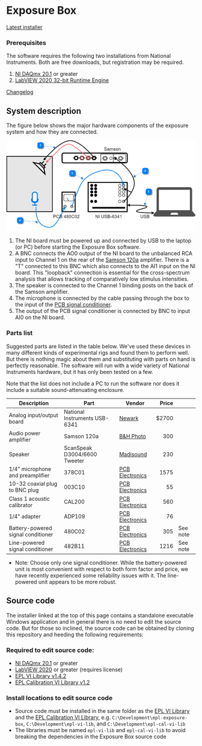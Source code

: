 # Exposure Box

[Latest installer](https://github.com/EPL-Engineering/epl-exposure-box/releases/download/v1.10/Exposure_Box_1-10.exe)

### Prerequisites
The software requires the following two installations from National Instruments. Both are free downloads, but registration may be required.
1. [NI DAQmx 20.1](https://www.ni.com/en/support/downloads/drivers/download.ni-daq-mx.html#348669) or greater
2. [LabVIEW 2020 32-bit Runtime Engine](https://www.ni.com/en/support/downloads/software-products/download.labview-runtime.html?srsltid=AfmBOorCUv3V_56cdQDMn3BNF-vT57k48-523YsmQve1thLfrV5-ecnW#369481)

[Changelog](CHANGELOG.md)

## System description
The figure below shows the major hardware components of the exposure system and how they are connected.

![alt text](https://github.com/EPL-Engineering/epl-exposure-box/blob/main/Images/system-overview.png)
1. The NI board must be powered up and connected by USB to the laptop (or PC) before starting the Exposure Box software.
2. A BNC connects the AO0 output of the NI board to the unbalanced RCA input to Channel 1 on the rear of the [Samson 120a](https://storage.googleapis.com/samson-production/uploads/documents/Servo120a_ownman_v1_2.pdf) amplifier. There is a "T" connected to this BNC which also connects to the AI1 input on the NI board. This "loopback" connection is essential for the cross-spectrum analysis that allows tracking of comparatively low stimulus intensities.
3. The speaker is connected to the Channel 1 binding posts on the back of the Samson amplifier.
4. The microphone is connected by the cable passing through the box to the input of the [PCB signal conditioner](https://www.pcb.com/contentStore/docs/pcb_corporate/electronics/products/manuals/480c02.pdf).
5. The output of the PCB signal conditioner is connected by BNC to input AI0 on the NI board.

### Parts list
Suggested parts are listed in the table below. We've used these devices in many different kinds of experimental rigs and found them to perform well. But there is nothing magic about them and substituting with parts on hand is perfectly reasonable. The software will run with a wide variety of National Instruments hardware, but it has only been tested on a few.

Note that the list does not include a PC to run the software nor does it include a suitable sound-attenuating enclosure.

| Description | Part | Vendor | Price | |
| --- | --- | --- | ---: | --- |
| Analog input/output board | National Instruments USB-6341 | [Newark](https://www.newark.com/ni/782251-01/usb-6341-multifunction-i-o-device/dp/14AJ5486) | $2700 | |
| Audio power amplifier | Samson 120a | [B&H Photo](https://www.bhphotovideo.com/c/replacement_for/131242-REG/Samson_SA120A_Servo_120_Power_Amplifier.html) | 300 | |
| Speaker | ScanSpeak D3004/6600 Tweeter | [Madisound](https://www.madisoundspeakerstore.com/scanspeak-soft-dome-tweeters/scanspeak-illuminator-d3004/6600-aircirc-tweeter-textile-dome/) | 230 | |
| 1/4" microphone and preamplifier | 378C01 | [PCB Electronics](https://www.pcb.com/products?m=378C01) | 1575 | |
| 10-32 coaxial plug to BNC plug | 003C10 | [PCB Electronics](https://www.pcb.com/products?m=003C10) | 55 | |
| Class 1 acoustic calibrator | CAL200 | [PCB Electronics](https://www.pcb.com/products?m=CAL200) | 560 | |
| 1/4" adapter | ADP109 | [PCB Electronics](https://www.pcb.com/products?m=ADP109) | 76 | |
| Battery-powered signal conditioner | 480C02 | [PCB Electronics](https://www.pcb.com/products?m=480C02) | 305 | See note |
| Line-powered signal conditioner | 482B11 | [PCB Electronics](https://www.pcb.com/products?m=482b11) | 1216 | See note |

- Note: Choose only one signal conditioner. While the battery-powered unit is most convenient with respect to both form factor and price, we have recently experienced some reliability issues with it. The line-powered unit appears to be more robust.
 
## Source code
The installer linked at the top of this page contains a standalone executable Windows application and in general there is no need to edit the source code. But for those so inclined, the source code can be obtained by cloning this repository and heeding the following requirements:

### Required to edit source code:
- [NI DAQmx 20.1](https://www.ni.com/en/support/downloads/drivers/download.ni-daq-mx.html#348669) or greater
- [LabVIEW 2020](https://www.ni.com/en/support/downloads/software-products/download.labview.html#346254) or greater (requires license)
- [EPL VI Library v1.4.2](https://github.com/EPL-Engineering/epl-vi-lib/releases/tag/v1.4.2)
- [EPL Calibration VI Library v1.2](https://github.com/keh38/epl-cal-vi-lib/releases/tag/v1.2)

### Install locations to edit source code
- Source code must be installed in the same folder as the [EPL VI Library](https://github.com/EPL-Engineering/epl-vi-lib) and the [EPL Calibration VI Library](https://github.com/keh38/epl-cal-vi-lib), e.g. `C:\Development\epl-exposure-box`, `C:\Development\epl-vi-lib`, and `C:\Development\epl-cal-vi-lib`
- The libraries must be named `epl-vi-lib` and `epl-cal-vi-lib` to avoid breaking the dependencies in the Exposure Box source code
